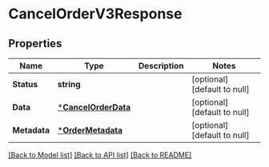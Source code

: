 # CancelOrderV3Response

## Properties
Name | Type | Description | Notes
------------ | ------------- | ------------- | -------------
**Status** | **string** |  | [optional] [default to null]
**Data** | [***CancelOrderData**](CancelOrderData.md) |  | [optional] [default to null]
**Metadata** | [***OrderMetadata**](OrderMetadata.md) |  | [optional] [default to null]

[[Back to Model list]](../README.md#documentation-for-models) [[Back to API list]](../README.md#documentation-for-api-endpoints) [[Back to README]](../README.md)

